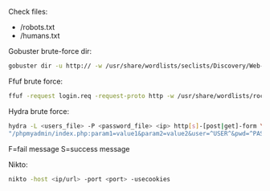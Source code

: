 Check files:
- /robots.txt
- /humans.txt

Gobuster brute-force dir:
```bash
gobuster dir -u http:// -w /usr/share/wordlists/seclists/Discovery/Web-Content/raft-large-directories-lowercase.txt
```

Ffuf brute force:
```bash
ffuf -request login.req -request-proto http -w /usr/share/wordlists/rockyou.txt -fr 'Access denied'
```

Hydra brute force:
```bash
hydra -L <users_file> -P <password_file> <ip> http[s]-[post|get]-form \
"/phpmyadmin/index.php:param1=value1&param2=value2&user=^USER^&pwd=^PASS^&paramn=valn:[F|S]=messageshowed"
```
F=fail message
S=success message

Nikto:
```bash
nikto -host <ip/url> -port <port> -usecookies
```